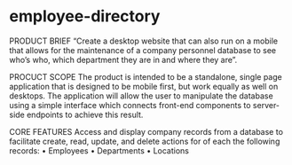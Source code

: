 # employee-directory

PRODUCT BRIEF
“Create a desktop website that can also run on a mobile that allows for the maintenance of a company personnel database to see who’s who, which department they are in and where they are”.

PROCUCT SCOPE
The product is intended to be a standalone, single page application that is designed to be mobile first, but work equally as well on desktops. The application will allow the user to manipulate the database using a simple interface which connects front-end components to server-side endpoints to achieve this result.

CORE FEATURES
Access and display company records from a database to facilitate create, read, update, and delete actions for of each the following records:
• Employees
• Departments
• Locations
